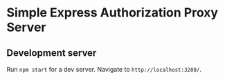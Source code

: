 # Simple Express Authorization Proxy Server

## Development server

Run `npm start` for a dev server. Navigate to `http://localhost:3200/`.

